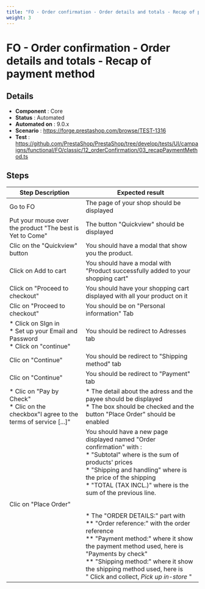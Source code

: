 ```yaml
---
title: "FO - Order confirmation - Order details and totals - Recap of payment method"
weight: 3
---
```


# FO - Order confirmation - Order details and totals - Recap of payment method
## Details
* **Component** : Core
* **Status** : Automated
* **Automated on** : 9.0.x
* **Scenario** : https://forge.prestashop.com/browse/TEST-1316
* **Test** : https://github.com/PrestaShop/PrestaShop/tree/develop/tests/UI/campaigns/functional/FO/classic/12_orderConfirmation/03_recapPaymentMethod.ts

## Steps
| Step Description | Expected result |
| ----- | ----- |
| Go to FO | The page of your shop should be displayed |
| Put your mouse over the product "The best is Yet to Come" | The button "Quickview" should be displayed |
| Clic on the "Quickview" button | You should have a modal that show you the product. |
| Click on Add to cart | You should have a modal with "Product successfully added to your shopping cart" |
| Click on "Proceed to checkout" | You should have your shopping cart displayed with all your product on it |
| Clic on "Proceed to checkout" | You should be on "Personal information" Tab |
| * Click on SIgn in <br> * Set up your Email and Password <br> * Click on "continue" | You should be redirect to Adresses tab |
| Clic on "Continue" | You should be redirect to "Shipping method" tab |
| Clic on "Continue" | You should be redirect to "Payment" tab |
| * Clic on "Pay by Check" <br> * Clic on the checkbox"I agree to the terms of service [...]" | * The detail about the adress and the payee should be displayed<br> * The box should be checked and the button "Place Order" should be enabled |
| Clic on "Place Order" | You should have a new page displayed named "Order confirmation" with : <br> * "Subtotal" where is the sum of products' prices <br> * "Shipping and handling" where is the price of the shipping <br> * "TOTAL (TAX INCL.)" where is the sum of the previous line. <br><br><br> * The "ORDER DETAILS:" part with <br> ** "Order reference:" with the order reference <br> ** "Payment method:" where it show the payment method used, here is "Payments by check"<br> ** "Shipping method:" where it show the shipping method used, here is " Click and collect, _Pick up in-store_ " |
